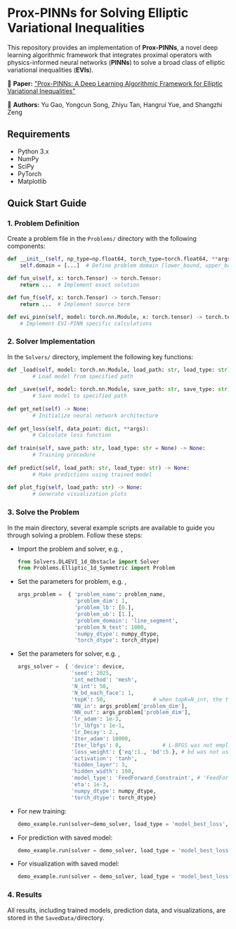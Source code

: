 # Prox-PINNs for Solving Elliptic Variational Inequalities

This repository provides an implementation of **Prox-PINNs**, a novel deep learning algorithmic framework that integrates proximal operators with physics-informed neural networks (**PINNs**) to solve a broad class of elliptic variational inequalities (**EVIs**).

📄 **Paper:** ["Prox-PINNs: A Deep Learning Algorithmic Framework for Elliptic Variational Inequalities"]([https://arxiv.org/abs/2505.14430]) 

👥 **Authors:** Yu Gao, Yongcun Song, Zhiyu Tan, Hangrui Yue, and Shangzhi Zeng

## Requirements
- Python 3.x
- NumPy
- SciPy
- PyTorch 
- Matplotlib

## Quick Start Guide

### 1. Problem Definition
Create a problem file in the `Problems/` directory with the following components:

```python
def __init__(self, np_type=np.float64, torch_type=torch.float64, **args):
    self.domain = [...]  # Define problem domain [lower_bound, upper_bound]

def fun_u(self, x: torch.Tensor) -> torch.Tensor:
    return ...  # Implement exact solution

def fun_f(self, x: torch.Tensor) -> torch.Tensor:
    return ...  # Implement source term

def evi_pinn(self, model: torch.nn.Module, x: torch.tensor) -> torch.tensor:
    # Implement EVI-PINN specific calculations
```


### 2. Solver Implementation
In the `Solvers/` directory, implement the following key functions:

```python
def _load(self, model: torch.nn.Module, load_path: str, load_type: str) -> None:
        # Load model from specified path
    
def _save(self, model: torch.nn.Module, save_path: str, save_type: str) -> None:
        # Save model to specified path
    
def get_net(self) -> None:
        # Initialize neural network architecture
    
def get_loss(self, data_point: dict, **args):
        # Calculate loss function
    
def train(self, save_path: str, load_type: str = None) -> None:
        # Training procedure
    
def predict(self, load_path: str, load_type: str) -> None:
        # Make predictions using trained model
    
def plot_fig(self, load_path: str) -> None:
        # Generate visualization plots
```


### 3. Solve the Problem

In the main directory, several example scripts are available to guide you through solving a problem. Follow these steps:

- Import the problem and solver, e.g. ,

  ```python
  from Solvers.DL4EVI_1d_Obstacle import Solver
  from Problems.Elliptic_1d_Symmetric import Problem
  ```

- Set the parameters for problem, e.g. ,

  ```python
  args_problem =  { 'problem_name': problem_name,
                    'problem_dim': 1,
                    'problem_lb': [0.],
                    'problem_ub': [1.],
                    'problem_domain': 'line_segment',
                    'problem_N_test': 1000,
                    'numpy_dtype': numpy_dtype,
                    'torch_dtype': torch_dtype}
  ```


- Set the parameters for solver, e.g. ,

  ```python
  args_solver =  { 'device': device,
                   'seed': 2025,
                   'int_method': 'mesh',
                   'N_int': 50,
                   'N_bd_each_face': 1,
                   'topK': 50,               # when topK=N_int, the topK strategy was not used
                   'NN_in': args_problem['problem_dim'],
                   'NN_out': args_problem['problem_dim'],
                   'lr_adam': 1e-3, 
                   'lr_lbfgs': 1e-1, 
                   'lr_Decay': 2.,
                   'Iter_adam': 10000,
                   'Iter_lbfgs': 0,             # L-BFGS was not employed for refinement 
                   'loss_weight': {'eq':1., 'bd':5.}, # bd was not used for hard constraint
                   'activation': 'tanh',
                   'hidden_layer': 3,
                   'hidden_width': 100,
                   'model_type': 'FeedForward_Constraint', # 'FeedForward', 'FeedForward_Constraint', 'FeedForward_Constraint_Partial_Constraint' 
                   'eta': 1e-3,
                   'numpy_dtype': numpy_dtype,
                   'torch_dtype': torch_dtype}
  ```
- For new training:
  
  ```python
  demo_example.run(solver=demo_solver, load_type = 'model_best_loss',  status='train')
  ```

- For prediction with saved model:
  
  ```python
  demo_example.run(solver = demo_solver, load_type = 'model_best_loss', status = 'pred')
  ```

- For visualization with saved model:

  ```python
  demo_example.run(solver = demo_solver, load_type = 'model_best_loss', status = 'plot')
  ```
### 4. Results
All results, including trained models, prediction data, and visualizations, are stored in the `SavedData/`directory.
